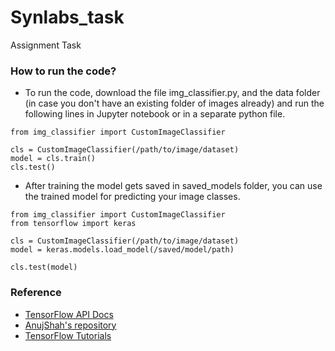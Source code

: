 # Synlabs_task
 Assignment Task
 
### How to run the code?
 - To run the code, download the file img_classifier.py, and the data folder (in case you don't have an existing folder of images already) and run the following lines in Jupyter notebook or in a separate python file.
 
```
from img_classifier import CustomImageClassifier

cls = CustomImageClassifier(/path/to/image/dataset)
model = cls.train()
cls.test()
```
 - After training the model gets saved in saved_models folder, you can use the trained model for predicting your image classes.

```
from img_classifier import CustomImageClassifier
from tensorflow import keras

cls = CustomImageClassifier(/path/to/image/dataset)
model = keras.models.load_model(/saved/model/path)

cls.test(model)
```

### Reference
 - [TensorFlow API Docs](https://www.tensorflow.org/api_docs/)
 - [AnujShah's repository](https://github.com/anujshah1003/Transfer-Learning-in-keras---custom-data)
 - [TensorFlow Tutorials](https://www.tensorflow.org/tutorials/images/classification)